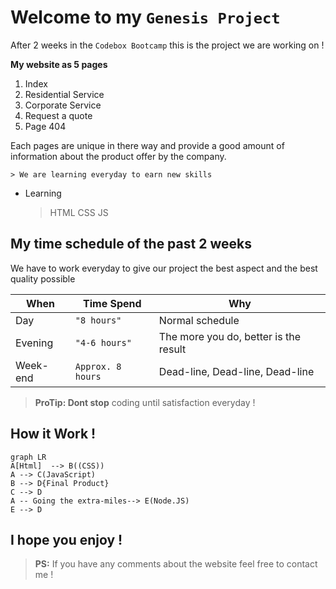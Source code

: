 

# Welcome to my ```Genesis Project```

After 2 weeks in the ```Codebox Bootcamp``` this is the project we are working on !

**My website as 5 pages**
 1. Index
 2. Residential Service
 3. Corporate Service
 4. Request a quote
 5. Page 404

Each pages are unique in there way and provide a good amount of information about the product offer by the company.

	> We are learning everyday to earn new skills

 - Learning

	>HTML
	>CSS
	>JS

## My time schedule of the past 2 weeks

We have to work everyday to give our project the best aspect and the best quality possible

|     When       |     Time Spend      			 |Why                         |
|----------------|-------------------------------|-----------------------------|
|Day			 |`"8 hours"` 					 |Normal schedule            |
|Evening         |`"4-6 hours"`  		         |The more you do, better is the result |
|Week-end        |`Approx. 8 hours`				 |Dead-line, Dead-line, Dead-line|

> **ProTip: Dont stop** coding until satisfaction everyday !


## How it Work !

```mermaid
graph LR
A[Html]  --> B((CSS))
A --> C(JavaScript)
B --> D{Final Product}
C --> D
A -- Going the extra-miles--> E(Node.JS)
E --> D 
```

## I hope you enjoy  !

> **PS:** If you have any comments about the website feel free to contact me  !

